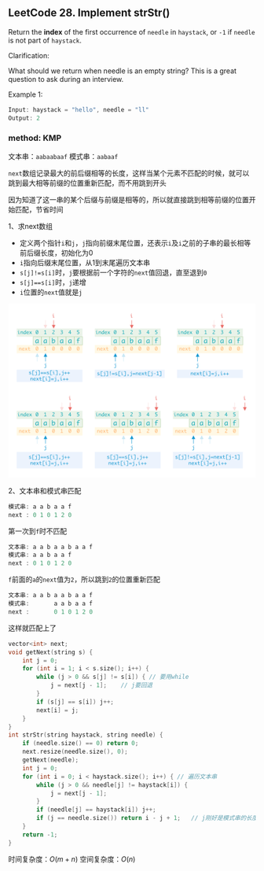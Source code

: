 ## LeetCode 28. Implement strStr()

Return the **index** of the first occurrence of `needle` in `haystack`, or `-1` if `needle` is not part of `haystack`.

Clarification:

What should we return when needle is an empty string? This is a great question to ask during an interview.

Example 1:
```cpp
Input: haystack = "hello", needle = "ll"
Output: 2
```

### method: KMP

文本串：`aabaabaaf`
模式串：`aabaaf`

`next`数组记录最大的前后缀相等的长度，这样当某个元素不匹配的时候，就可以跳到最大相等前缀的位置重新匹配，而不用跳到开头

因为知道了这一串的某个后缀与前缀是相等的，所以就直接跳到相等前缀的位置开始匹配，节省时间

1、求next数组

+ 定义两个指针`i`和`j`，`j`指向前缀末尾位置，还表示`i`及`i`之前的子串的最长相等前后缀长度，初始化为0
+ `i`指向后缀末尾位置，从1到末尾遍历文本串
+ `s[j]!=s[i]`时，`j`要根据前一个字符的`next`值回退，直至退到`0`
+ `s[j]==s[i]`时，`j`递增
+ `i`位置的`next`值就是`j`

<center>
<img src=https://github.com/kavinwkp/blogimage/raw/main/img/LeetCode/28/28.png>
</center>

2、文本串和模式串匹配

```cpp
模式串: a a b a a f
next : 0 1 0 1 2 0
```

第一次到`f`时不匹配

```cpp
文本串: a a b a a b a a f
模式串: a a b a a f
next : 0 1 0 1 2 0
```

`f`前面的`a`的`next`值为`2`，所以跳到`2`的位置重新匹配

```cpp
文本串: a a b a a b a a f
模式串:       a a b a a f
next :       0 1 0 1 2 0
```

这样就匹配上了

```cpp
vector<int> next;
void getNext(string s) {
    int j = 0;
    for (int i = 1; i < s.size(); i++) {
        while (j > 0 && s[j] != s[i]) { // 要用while
            j = next[j - 1];    // j要回退
        }
        if (s[j] == s[i]) j++;
        next[i] = j;
    }
}
int strStr(string haystack, string needle) {
    if (needle.size() == 0) return 0;
    next.resize(needle.size(), 0);
    getNext(needle);
    int j = 0;
    for (int i = 0; i < haystack.size(); i++) { // 遍历文本串
        while (j > 0 && needle[j] != haystack[i]) {
            j = next[j - 1];
        }
        if (needle[j] == haystack[i]) j++;
        if (j == needle.size()) return i - j + 1;   // j刚好是模式串的长度
    }
    return -1;
}
```

时间复杂度：$O(m + n)$
空间复杂度：$O(n)$